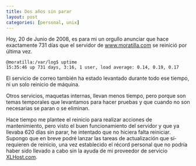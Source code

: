 ```yaml
---
title: Dos años sin parar
layout: post
categories: [personal, unix]
---
```


Hoy, 20 de Junio de 2008, es para mi un orgullo anunciar que hace exactamente 731 días que el servidor de www.moratilla.com se reinició por última vez.

    @moratilla:/var/log$ uptime 
    15:35:46 up 731 days, 3:16, 1 user, load average: 0.14, 0.19, 0.17

El servicio de correo también ha estado levantado durante todo ese tiempo, ni un solo reinicio de máquina.

Otros servicios, maquetas internas, llevan menos tiempo, pero porque son temas temporales que levantamos para hacer pruebas y que cuando no son necesarias se paran o se eliminan.

Hace tiempo me plantee el reinicio para realizar acciones de mantenimiento, pero visto el buen funcionamiento del servidor y que ya llevaba 620 días sin parar, he intentado que no hiciera falta reiniciar. Supongo que en breve podré lanzar las tareas de actualización que sí­ requieren de reinicio, una vez establecido el récord personal que no podría haber sido llevado a cabo sin la ayuda de mi proveedor de servicio [XLHost.com](https://xlhost.com).